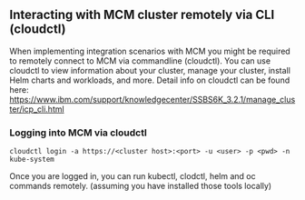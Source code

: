 ## Interacting with MCM cluster remotely via CLI (cloudctl)
When implementing integration scenarios with MCM you might be required to remotely connect to MCM via commandline (cloudctl). You can use cloudctl to view information about your cluster, manage your cluster, install Helm charts and workloads, and more.
Detail info on cloudctl can be found here: https://www.ibm.com/support/knowledgecenter/SSBS6K_3.2.1/manage_cluster/icp_cli.html

### Logging into MCM via cloudctl
`cloudctl login -a https://<cluster host>:<port> -u <user> -p <pwd> -n kube-system`

Once you are logged in, you can run kubectl, clodctl, helm and oc commands remotely. (assuming you have installed those tools locally)
